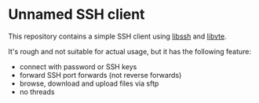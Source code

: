 # Unnamed SSH client

This repository contains a simple SSH client using [libssh](https://www.libssh.org/) and [libvte](https://git.gnome.org/browse/vte/).

It's rough and not suitable for actual usage, but it has the following feature:

 - connect with password or SSH keys
 - forward SSH port forwards (not reverse forwards)
 - browse, download and upload files via sftp
 - no threads
